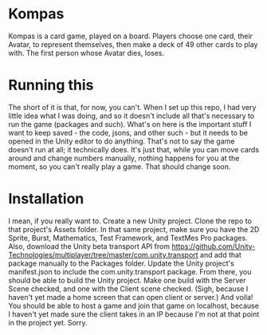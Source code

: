 # Kompas
Kompas is a card game, played on a board. Players choose one card, their Avatar, to represent themselves, then make a deck of 49 other cards to play with. The first person whose Avatar dies, loses.

# Running this
The short of it is that, for now, you can't. When I set up this repo, I had very little idea what I was doing, and so it doesn't include all that's necessary to run the game (packages and such). What's on here is the important stuff I want to keep saved - the code, jsons, and other such - but it needs to be opened in the Unity editor to do anything.
That's not to say the game doesn't run at all; it technically does. It's just that, while you can move cards around and change numbers manually, nothing happens for you at the moment, so you can't really play a game. That should change soon.

# Installation
I mean, if you really want to.
Create a new Unity project. Clone the repo to that project's Assets folder.
In that same project, make sure you have the 2D Sprite, Burst, Mathematics, Test Framework, and TextMes Pro packages.
Also, download the Unity beta transport API from https://github.com/Unity-Technologies/multiplayer/tree/master/com.unity.transport and add that package manually to the Packages folder. Update the Unity project's manifest.json to include the com.unity.transport package.
From there, you should be able to build the Unity project. Make one build with the Server Scene checked, and one with the Client scene checked. (Sigh, because I haven't yet made a home screen that can open client or server.)
And voila! You should be able to host a game and join that game on localhost, because I haven't yet made sure the client takes in an IP because I'm not at that point in the project yet. Sorry.
